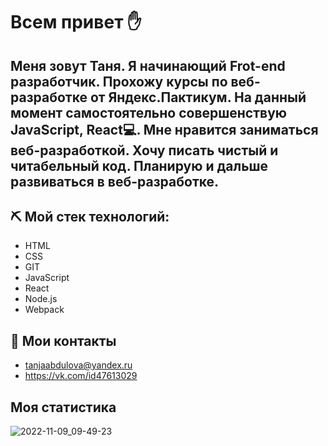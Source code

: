 # Всем привет :hand:


## Меня зовут Таня. Я начинающий Frot-end разработчик. Прохожу курсы по веб-разработке от Яндекс.Пактикум. На данный момент самостоятельно совершенствую JavaScript, React💻. Мне нравится заниматься веб-разработкой. Хочу писать чистый и читабельный код. Планирую и дальше развиваться в веб-разработке. 

## :pick: Мой стек технологий:

- HTML
- CSS
- GIT
- JavaScript
- React
- Node.js
- Webpack

## :pencil: Мои контакты

- tanjaabdulova@yandex.ru
- https://vk.com/id47613029

## Моя статистика

![2022-11-09_09-49-23](https://user-images.githubusercontent.com/96286387/200741618-3376a8ca-2bcb-44ec-bd7d-cc96ad7d28e0.png)
